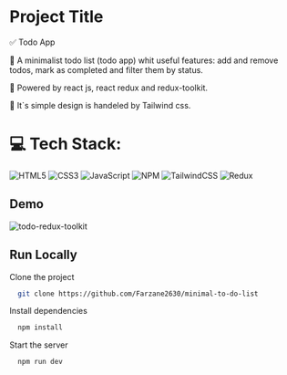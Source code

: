 
# Project Title

✅ Todo App

💠 A minimalist todo list (todo app) whit useful features: 
add and remove todos, mark as completed and filter them by status.

💠 Powered by react js, react redux and redux-toolkit.

💠 It`s simple design is handeled by Tailwind css.

# 💻 Tech Stack:
![HTML5](https://img.shields.io/badge/html5-%23E34F26.svg?style=for-the-badge&logo=html5&logoColor=white) ![CSS3](https://img.shields.io/badge/css3-%231572B6.svg?style=for-the-badge&logo=css3&logoColor=white) ![JavaScript](https://img.shields.io/badge/javascript-%23323330.svg?style=for-the-badge&logo=javascript&logoColor=%23F7DF1E) ![NPM](https://img.shields.io/badge/NPM-%23000000.svg?style=for-the-badge&logo=npm&logoColor=white) ![TailwindCSS](https://img.shields.io/badge/tailwindcss-%2338B2AC.svg?style=for-the-badge&logo=tailwind-css&logoColor=white) ![Redux](https://img.shields.io/badge/redux-%23593d88.svg?style=for-the-badge&logo=redux&logoColor=white)
## Demo

![todo-redux-toolkit](https://github.com/Farzane2630/minimal-to-do-list/assets/110881082/62dca4d2-a0f4-4bd3-9abb-9246b51cc3d6)

## Run Locally

Clone the project

```bash
  git clone https://github.com/Farzane2630/minimal-to-do-list
```

Install dependencies

```bash
  npm install
```

Start the server

```bash
  npm run dev
```

